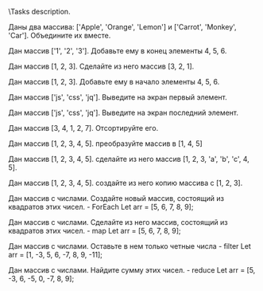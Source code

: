 \\Tasks description.

Даны два массива: ['Apple', 'Orange', 'Lemon'] и ['Carrot', 'Monkey', 'Car'].  Объедините их вместе. 

Дан массив ['1', '2', '3']. Добавьте ему в конец элементы 4, 5, 6.

Дан массив [1, 2, 3]. Сделайте из него массив [3, 2, 1].

Дан массив [1, 2, 3]. Добавьте ему в начало элементы 4, 5, 6.

 Дан массив ['js', 'css', 'jq']. Выведите на экран первый элемент.

 Дан массив ['js', 'css', 'jq']. Выведите на экран последний элемент.

Дан массив [3, 4, 1, 2, 7]. Отсортируйте его.

Дан массив [1, 2, 3, 4, 5].  преобразуйте массив в [1, 4, 5]

Дан массив [1, 2, 3, 4, 5].  сделайте из него массив [1, 2, 3, 'a', 'b', 'c', 4, 5].

Дан массив [1, 2, 3, 4, 5]. создайте из него копию массива с [1, 2, 3].

Дан массив с числами. Создайте новый массив, состоящий из квадратов этих чисел. - ForEach
Let arr = [5, 6, 7, 8, 9];

Дан массив с числами. Сделайте из него массив, состоящий из квадратов этих чисел. - map
Let arr = [5, 6, 7, 8, 9];

Дан массив с числами. Оставьте в нем только четные числа - filter 
Let arr = [1, -3, 5, 6, -7, 8, 9, -11];

Дан массив с числами. Найдите сумму этих чисел.  - reduce
Let arr = [5, -3, 6, -5, 0, -7, 8, 9];

